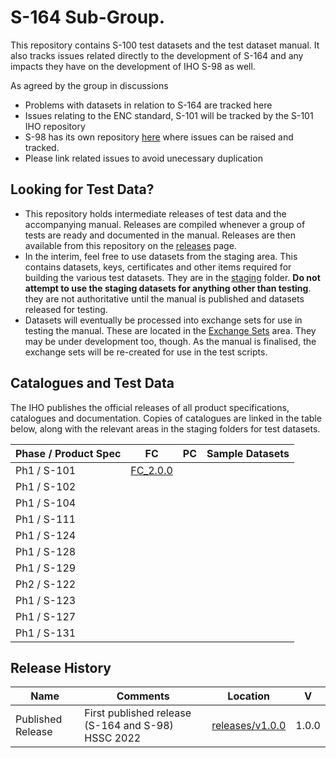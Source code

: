# S-164 Sub-Group.

This repository contains S-100 test datasets and the test dataset manual. It also tracks issues related directly to the development of S-164 and any impacts they have on the development of IHO S-98 as well.

As agreed by the group in discussions

* Problems with datasets in relation to S-164 are tracked here
* Issues relating to the ENC standard, S-101 will be tracked by the S-101 IHO repository
* S-98 has its own repository [here](https://github.com/iho-ohi/98-interoperability) where issues can be raised and tracked.
* Please link related issues to avoid unecessary duplication

## Looking for Test Data?
* This repository holds intermediate releases of test data and the accompanying manual. Releases are compiled whenever a group of tests are ready and documented in the manual. Releases are then available from this repository on the [releases](https://github.com/iho-ohi/S-164-Sub-Group/releases) page.
* In the interim, feel free to use datasets from the staging area. This contains datasets, keys, certificates and other items required for building the various test datasets. They are in the [staging](https://github.com/iho-ohi/S-164-Sub-Group/tree/main/data/Staging) folder. **Do not attempt to use the staging datasets for anything other than testing**. they are not authoritative until the manual is published and datasets released for testing.
* Datasets will eventually be processed into exchange sets for use in testing the manual. These are located in the [Exchange Sets](https://github.com/iho-ohi/S-164-Sub-Group/tree/main/data/ExchangeSets) area. They may be under development too, though. As the manual is finalised, the exchange sets will be re-created for use in the test scripts.


## Catalogues and Test Data

The IHO publishes the official releases of all product specifications, catalogues and documentation. Copies of catalogues are linked in the table below, along with the relevant areas in the staging folders for test datasets.

| Phase / Product Spec      | FC       | PC          | Sample Datasets             | 
|---------------------------|----------|-------------|-----------------------------|
| Ph1 / S-101               | [FC_2.0.0](https://github.com/iho-ohi/S-164-Sub-Group/blob/main/data/Catalogues/FeatureCatalogues/S-101/FeatureCatalogue.xml)       |             |                             | 
| Ph1 / S-102               |          |             |                             |
| Ph1 / S-104               |          |             |                             |
| Ph1 / S-111               |          |             |                             |
| Ph1 / S-124               |          |             |                             |
| Ph1 / S-128               |          |             |                             |
| Ph1 / S-129               |          |             |                             |
| Ph2 / S-122               |          |             |                             |
| Ph1 / S-123               |          |             |                             |
| Ph1 / S-127               |          |             |                             |
| Ph1 / S-131               |          |             |                             ||

## Release History

| Name              | Comments                                    | Location                                                                                 |  V  |
|----------------------|--------------------------------------------|------------------------------------------------------------------------------------------|:---:|
| Published Release     | First published release (S-164 and S-98) HSSC 2022 |                                       [releases/v1.0.0](https://github.com/iho-ohi/S-164-Sub-Group/releases/tag/v1.0.0) | 1.0.0 |
